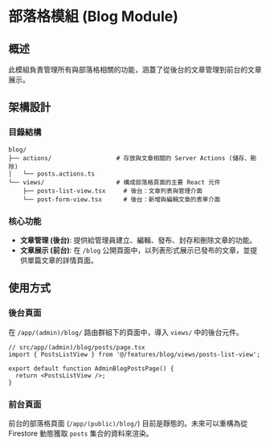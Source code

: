 # 部落格模組 (Blog Module)

## 概述

此模組負責管理所有與部落格相關的功能，涵蓋了從後台的文章管理到前台的文章展示。

## 架構設計

### 目錄結構

```
blog/
├── actions/                  # 存放與文章相關的 Server Actions (儲存、刪除)
│   └── posts.actions.ts
└── views/                    # 構成部落格頁面的主要 React 元件
    ├── posts-list-view.tsx     # 後台：文章列表與管理介面
    └── post-form-view.tsx      # 後台：新增與編輯文章的表單介面
```

### 核心功能

- **文章管理 (後台)**: 提供給管理員建立、編輯、發布、封存和刪除文章的功能。
- **文章展示 (前台)**: 在 `/blog` 公開頁面中，以列表形式展示已發布的文章，並提供單篇文章的詳情頁面。

## 使用方式

### 後台頁面
在 `/app/(admin)/blog/` 路由群組下的頁面中，導入 `views/` 中的後台元件。

```tsx
// src/app/(admin)/blog/posts/page.tsx
import { PostsListView } from '@/features/blog/views/posts-list-view';

export default function AdminBlogPostsPage() {
  return <PostsListView />;
}
```

### 前台頁面
前台的部落格頁面 (`/app/(public)/blog/`) 目前是靜態的。未來可以重構為從 Firestore 動態獲取 `posts` 集合的資料來渲染。
